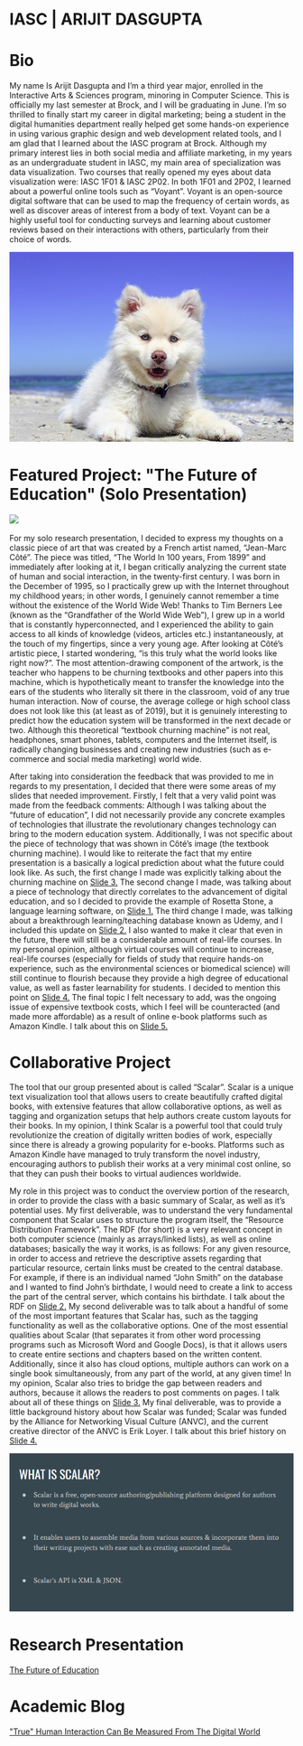# IASC | ARIJIT DASGUPTA

# Bio

My name Is Arijit Dasgupta and I’m a third year major, enrolled in the Interactive Arts & Sciences program, minoring in Computer Science. This is officially my last semester at Brock, and I will be graduating in June. I’m so thrilled to finally start my career in digital marketing; being a student in the digital humanities department really helped get some hands-on experience in using various graphic design and web development related tools, and I am glad that I learned about the IASC program at Brock. Although my primary interest lies in both social media and affiliate marketing, in my years as an undergraduate student in IASC, my main area of specialization was data visualization. Two courses that really opened my eyes about data visualization were: IASC 1F01 & IASC 2P02. In both 1F01 and 2P02, I learned about a powerful online tools such as “Voyant”. Voyant is an open-source digital software that can be used to map the frequency of certain words, as well as discover areas of interest from a body of text. Voyant can be a highly useful tool for conducting surveys and learning about customer reviews based on their interactions with others, particularly from their choice of words.

![](images/dog.jpg)

# Featured Project: "The Future of Education" (Solo Presentation)

![](https://images.boredomfiles.com/wp-content/uploads/2017/06/1-future.jpg)

For my solo research presentation, I decided to express my thoughts on a classic piece of art that was created by a French artist named, “Jean-Marc Côté”. The piece was titled, “The World In 100 years, From 1899” and immediately after looking at it, I began critically analyzing the current state of human and social interaction, in the twenty-first century. I was born in the December of 1995, so I practically grew up with the Internet throughout my childhood years; in other words, I genuinely cannot remember a time without the existence of the World Wide Web! Thanks to Tim Berners Lee (known as the “Grandfather of the World Wide Web”), I grew up in a world that is constantly hyperconnected, and I experienced the ability to gain access to all kinds of knowledge (videos, articles etc.) instantaneously, at the touch of my fingertips, since a very young age. After looking at Côté’s artistic piece, I started wondering, “is this truly what the world looks like right now?”. The most attention-drawing component of the artwork, is the teacher who happens to be churning textbooks and other papers into this machine, which is hypothetically meant to transfer the knowledge into the ears of the students who literally sit there in the classroom, void of any true human interaction. Now of course, the average college or high school class does not look like this (at least as of 2019), but it is genuinely interesting to predict how the education system will be transformed in the next decade or two. Although this theoretical “textbook churning machine” is not real, headphones, smart phones, tablets, computers and the Internet itself, is radically changing businesses and creating new industries (such as e-commerce and social media marketing) world wide.

After taking into consideration the feedback that was provided to me in regards to my presentation, I decided that there were some areas of my slides that needed improvement. Firstly, I felt that a very valid point was made from the feedback comments: Although I was talking about the “future of education”, I did not necessarily provide any concrete examples of technologies that illustrate the revolutionary changes technology can bring to the modern education system. Additionally, I was not specific about the piece of technology that was shown in Côté’s image (the textbook churning machine). I would like to reiterate the fact that my entire presentation is a basically a logical prediction about what the future could look like. As such, the first change I made was explicitly talking about the churning machine on [Slide 3.](https://github.com/arijitdg/arijitiasc2p02/commit/e9693b5e96966f9e390778b8e71ffacceb4662fd) The second change I made, was talking about a piece of technology that directly correlates to the advancement of digital education, and so I decided to provide the example of Rosetta Stone, a language learning software, on [Slide 1.](https://github.com/arijitdg/arijitiasc2p02/commit/449c419160ff4aedb0bddeb88a37168a92980bcb) The third change I made, was talking about a breakthrough learning/teaching database known as Udemy, and I included this update on [Slide 2.](https://github.com/arijitdg/arijitiasc2p02/commit/751405165dfdd0d5d6356d4d77a710c452fd51f3) I also wanted to make it clear that even in the future, there will still be a considerable amount of real-life courses. In my personal opinion, although virtual courses will continue to increase, real-life courses (especially for fields of study that require hands-on experience, such as the environmental sciences or biomedical science) will still continue to flourish because they provide a high degree of educational value, as well as faster learnability for students. I decided to mention this point on [Slide 4.](https://github.com/arijitdg/arijitiasc2p02/commit/129ecf8e1ec480e4bf2f54574be7f397c37e1998) The final topic I felt necessary to add, was the ongoing issue of expensive textbook costs, which I feel will be counteracted (and made more affordable) as a result of online e-book platforms such as Amazon Kindle. I talk about this on [Slide 5.](https://github.com/arijitdg/arijitiasc2p02/commit/2192926fef425ea31ebdb2005fad42b960d9d5cf)

# Collaborative Project

The tool that our group presented about is called “Scalar”. Scalar is a unique text visualization tool that allows users to create beautifully crafted digital books, with extensive features that allow collaborative options, as well as tagging and organization setups that help authors create custom layouts for their books. In my opinion, I think Scalar is a powerful tool that could truly revolutionize the creation of digitally written bodies of work, especially since there is already a growing popularity for e-books. Platforms such as Amazon Kindle have managed to truly transform the novel industry, encouraging authors to publish their works at a very minimal cost online, so that they can push their books to virtual audiences worldwide.

My role in this project was to conduct the overview portion of the research, in order to provide the class with a basic summary of Scalar, as well as it’s potential uses. My first deliverable, was to understand the very fundamental component that Scalar uses to structure the program itself, the “Resource Distribution Framework”. The RDF (for short) is a very relevant concept in both computer science (mainly as arrays/linked lists), as well as online databases; basically the way it works, is as follows: For any given resource, in order to access and retrieve the descriptive assets regarding that particular resource, certain links must be created to the central database. For example, if there is an individual named “John Smith” on the database and I wanted to find John’s birthdate, I would need to create a link to access the part of the central server, which contains his birthdate. I talk about the RDF on [Slide 2.](https://github.com/IascAtBrock/IASC-2P02-TeamPresentations/blob/Team1/Overview/ArijitSlide2.md) My second deliverable was to talk about a handful of some of the most important features that Scalar has, such as the tagging functionality as well as the collaborative options. One of the most essential qualities about Scalar (that separates it from other word processing programs such as Microsoft Word and Google Docs), is that it allows users to create entire sections and chapters based on the written content. Additionally, since it also has cloud options, multiple authors can work on a single book simultaneously, from any part of the world, at any given time! In my opinion, Scalar also tries to bridge the gap between readers and authors, because it allows the readers to post comments on pages. I talk about all of these things on [Slide 3.](https://github.com/IascAtBrock/IASC-2P02-TeamPresentations/blob/Team1/Overview/ArijitSlide3.md) My final deliverable, was to provide a little background history about how Scalar was funded; Scalar was funded by the Alliance for Networking Visual Culture (ANVC), and the current creative director of the ANVC is Erik Loyer. I talk about this brief history on [Slide 4.](https://github.com/IascAtBrock/IASC-2P02-TeamPresentations/blob/Team1/Overview/ArijitSlide4.md) 

![](images/overview.png)

# Research Presentation

[The Future of Education](reveal/index.html)

# Academic Blog

["True" Human Interaction Can Be Measured From The Digital World](blog)
